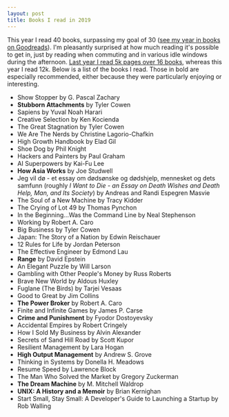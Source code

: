 ```yaml
---
layout: post
title: Books I read in 2019
---
```


This year I read 40 books, surpassing my goal of 30 ([see my year in books on Goodreads](https://t.co/ybVQTLo7Qn?amp=1)).
I'm pleasantly surprised at how much reading it's possible to get in, just by reading when commuting and in various idle windows during the afternoon.
[Last year I read 5k pages over 16 books](/books-2018), whereas this year I read 12k.
Below is a list of the books I read.
Those in bold are especially recommended, either because they were particularly enjoying or interesting.

- Show Stopper by G. Pascal Zachary
- **Stubborn Attachments** by Tyler Cowen
- Sapiens by Yuval Noah Harari
- Creative Selection by Ken Kocienda
- The Great Stagnation by Tyler Cowen
- We Are The Nerds by Christine Lagorio-Chafkin
- High Growth Handbook by Elad Gil
- Shoe Dog by Phil Knight
- Hackers and Painters by Paul Graham
- AI Superpowers by Kai-Fu Lee
- **How Asia Works** by Joe Studwell
- Jeg vil dø - et essay om dødsønske og dødshjelp, mennesket og dets samfunn (roughly *I Want to Die - an Essay on Death Wishes and Death Help, Man, and Its Society*) by Andreas and Randi Espegren Masvie
- The Soul of a New Machine by Tracy Kidder
- The Crying of Lot 49 by Thomas Pynchon
- In the Beginning...Was the Command Line by Neal Stephenson
- Working by Robert A. Caro
- Big Business by Tyler Cowen
- Japan: The Story of a Nation by Edwin Reischauer
- 12 Rules for Life by Jordan Peterson
- The Effective Engineer by Edmond Lau
- **Range** by David Epstein
- An Elegant Puzzle by Will Larson
- Gambling with Other People's Money by Russ Roberts
- Brave New World by Aldous Huxley
- Fuglane (The Birds) by Tarjei Vesaas
- Good to Great by Jim Collins
- **The Power Broker** by Robert A. Caro
- Finite and Infinite Games by James P. Carse
- **Crime and Punishment** by Fyodor Dostoyevsky
- Accidental Empires by Robert Cringely
- How I Sold My Business by Alvin Alexander
- Secrets of Sand Hill Road by Scott Kupor
- Resilient Management by Lara Hogan
- **High Output Management** by Andrew S. Grove
- Thinking in Systems by Donella H. Meadows
- Resume Speed by Lawrence Block
- The Man Who Solved the Market by Gregory Zuckerman
- **The Dream Machine** by M. Mitchell Waldrop
- **UNIX: A History and a Memoir** by Brian Kernighan
- Start Small, Stay Small: A Developer's Guide to Launching a Startup by Rob Walling